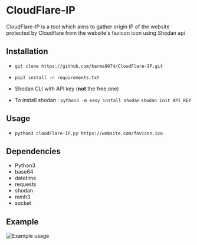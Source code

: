 # CloudFlare-IP

CloudFlare-IP is a tool which aims to gather origin IP of the website protected by Cloudflare from the website's favicon icon using Shodan api

## Installation
- `git clone https://github.com/karma9874/CloudFlare-IP.git`

- `pip3 install -r requirements.txt`

- Shodan CLI with API key (**not** the free one)

- To install shodan :
``python3 -m easy_install shodan``
``shodan init API_KEY ``  


## Usage
- `python3 cloudFlare-IP.py https://website.com/favicon.ico`


## Dependencies
* Python3
* base64
* datetime
* requests
* shodan
* mmh3
* socket

## Example
![Example usage](https://github.com/karma9874/CloudFlare-IP/blob/master/example.JPG "Example usage")
